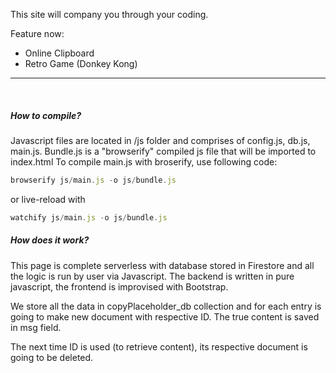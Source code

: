 This site will company you through your coding.

Feature now:
- Online Clipboard
- Retro Game (Donkey Kong)

<hr /> <br />
<h5>How to compile?</h5>

Javascript files are located in /js folder and comprises of config.js, db.js, main.js. Bundle.js is a "browserify" compiled js file that will be imported to index.html
To compile main.js with broserify, use following code:
```javascript
browserify js/main.js -o js/bundle.js
```
or live-reload with
```javascript
watchify js/main.js -o js/bundle.js
```

<h5>How does it work?</h5>

This page is complete serverless with database stored in Firestore and all the logic is run by user via Javascript. The backend is written in pure javascript, the frontend is improvised with Bootstrap.

We store all the data in copyPlaceholder_db collection and for each entry is going to make new document with respective ID. The true content is saved in msg field.

The next time ID is used (to retrieve content), its respective document is going to be deleted.
